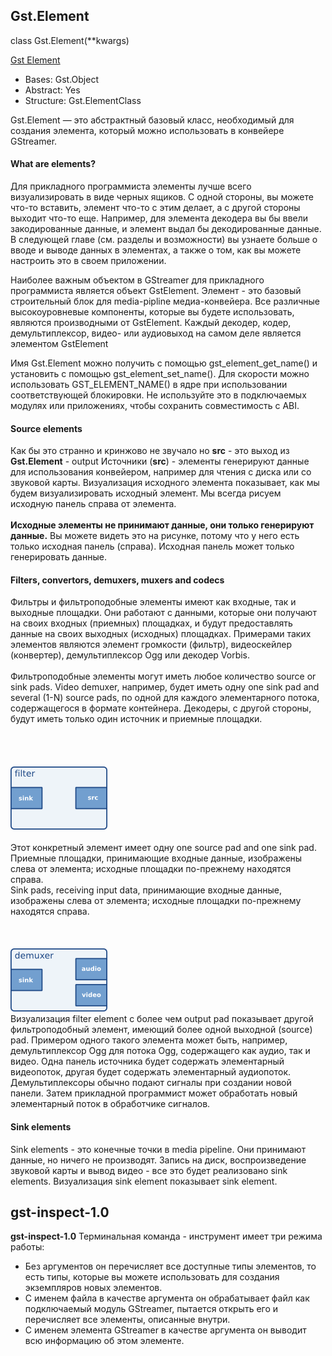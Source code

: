 
## Gst.Element  
class Gst.Element(**kwargs)

[Gst Element](https://gstreamer.freedesktop.org/documentation/application-development/basics/elements.html?gi-language=c "Gst Element")

- Bases:	Gst.Object
- Abstract:	Yes
- Structure:	Gst.ElementClass

Gst.Element  — это абстрактный базовый класс, необходимый для создания элемента, который можно использовать в конвейере GStreamer.  
#### What are elements?
Для прикладного программиста элементы лучше всего визуализировать в виде черных ящиков. С одной стороны, вы можете что-то вставить, элемент что-то с этим делает, а с другой стороны выходит что-то еще. Например, для элемента декодера вы бы ввели закодированные данные, и элемент выдал бы декодированные данные. В следующей главе (см. разделы и возможности) вы узнаете больше о вводе и выводе данных в элементах, а также о том, как вы можете настроить это в своем приложении.  

Наиболее важным объектом в GStreamer для прикладного программиста является объект GstElement. Элемент - это базовый строительный блок для media-pipline медиа-конвейера. Все различные высокоуровневые компоненты, которые вы будете использовать, являются производными от GstElement. Каждый декодер, кодер, демультиплексор, видео- или аудиовыход на самом деле является элементом GstElement  

Имя Gst.Element можно получить с помощью gst_element_get_name() и установить с помощью gst_element_set_name(). Для скорости можно использовать GST_ELEMENT_NAME() в ядре при использовании соответствующей блокировки. Не используйте это в подключаемых модулях или приложениях, чтобы сохранить совместимость с ABI.

#### Source elements  
Как бы это странно и кринжово не звучало но **src**  - это выход из **Gst.Element** - output 
Источники (**src**) - элементы генерируют данные для использования конвейером, например для чтения с диска или со звуковой карты. Визуализация исходного элемента показывает, как мы будем визуализировать исходный элемент. Мы всегда рисуем исходную панель справа от элемента.  
<br/>
**Исходные элементы не принимают данные, они только генерируют данные.** Вы можете видеть это на рисунке, потому что у него есть только исходная панель (справа). Исходная панель может только генерировать данные.  

#### Filters, convertors, demuxers, muxers and codecs  
Фильтры и фильтроподобные элементы имеют как входные, так и выходные площадки. Они работают с данными, которые они получают на своих входных (приемных) площадках, и будут предоставлять данные на своих выходных (исходных) площадках. Примерами таких элементов являются элемент громкости (фильтр), видеоскейлер (конвертер), демультиплексор Ogg или декодер Vorbis.  
<br/>
Фильтроподобные элементы могут иметь любое количество source or sink pads.  Video demuxer, например, будет иметь одну  one sink pad and several (1-N) source pads, по одной для каждого элементарного потока, содержащегося в формате контейнера. Декодеры, с другой стороны, будут иметь только один источник и приемные площадки.  
<br/>  
<br/>  
![](imgs/filter-elementt.png)  
<br/>
Этот конкретный элемент имеет одну  one source pad and one sink pad. Приемные площадки, принимающие входные данные, изображены слева от элемента; исходные площадки по-прежнему находятся справа.  
Sink pads, receiving input data, принимающие входные данные, изображены слева от элемента; исходные площадки по-прежнему находятся справа.
<br/>  
<br/>  
![](imgs/filter-element-multi.png)
<br/> 
Визуализация filter element с более чем output pad показывает другой фильтроподобный элемент, имеющий более одной выходной (source) pad. Примером одного такого элемента может быть, например, демультиплексор Ogg для потока Ogg, содержащего как аудио, так и видео. Одна панель источника будет содержать элементарный видеопоток, другая будет содержать элементарный аудиопоток. Демультиплексоры обычно подают сигналы при создании новой панели. Затем прикладной программист может обработать новый элементарный поток в обработчике сигналов.  

#### Sink elements

Sink elements - это конечные точки в media pipeline. Они принимают данные, но ничего не производят. Запись на диск, воспроизведение звуковой карты и вывод видео - все это будет реализовано  sink elements. Визуализация sink element показывает  sink element.


## gst-inspect-1.0  
**gst-inspect-1.0** Терминальная команда - инструмент имеет три режима работы:

- Без аргументов он перечисляет все доступные типы элементов, то есть типы, которые вы можете использовать для создания экземпляров новых элементов.
- С именем файла в качестве аргумента он обрабатывает файл как подключаемый модуль GStreamer, пытается открыть его и перечисляет все элементы, описанные внутри.
- С именем элемента GStreamer в качестве аргумента он выводит всю информацию об этом элементе.